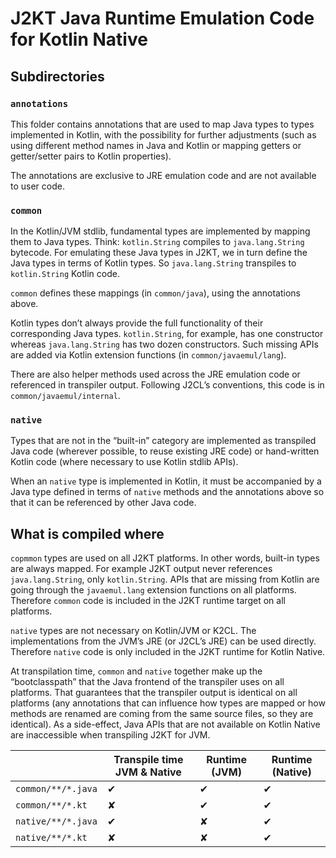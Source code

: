 # J2KT Java Runtime Emulation Code for Kotlin Native

## Subdirectories

### `annotations`

This folder contains annotations that are used to map Java types to types
implemented in Kotlin, with the possibility for further adjustments (such as
using different method names in Java and Kotlin or mapping getters or
getter/setter pairs to Kotlin properties).

The annotations are exclusive to JRE emulation code and are not available to
user code.

### `common`

In the Kotlin/JVM stdlib, fundamental types are implemented by mapping them to
Java types. Think: `kotlin.String` compiles to `java.lang.String` bytecode. For
emulating these Java types in J2KT, we in turn define the Java types in terms of
Kotlin types. So `java.lang.String` transpiles to `kotlin.String` Kotlin code.

`common` defines these mappings (in `common/java`), using the annotations above.

Kotlin types don’t always provide the full functionality of their corresponding
Java types. `kotlin.String`, for example, has one constructor whereas
`java.lang.String` has two dozen constructors. Such missing APIs are added via
Kotlin extension functions (in `common/javaemul/lang`).

There are also helper methods used across the JRE emulation code or referenced
in transpiler output. Following J2CL’s conventions, this code is in
`common/javaemul/internal`.

### `native`

Types that are not in the “built-in” category are implemented as transpiled Java
code (wherever possible, to reuse existing JRE code) or hand-written Kotlin code
(where necessary to use Kotlin stdlib APIs).

When an `native` type is implemented in Kotlin, it must be accompanied by a Java
type defined in terms of `native` methods and the annotations above so that it
can be referenced by other Java code.

## What is compiled where

`copmmon` types are used on all J2KT platforms. In other words, built-in types
are always mapped. For example J2KT output never references `java.lang.String`,
only `kotlin.String`. APIs that are missing from Kotlin are going through the
`javaemul.lang` extension functions on all platforms. Therefore `common` code
is included in the J2KT runtime target on all platforms.

`native` types are not necessary on Kotlin/JVM or K2CL. The implementations from
the JVM’s JRE (or J2CL’s JRE) can be used directly. Therefore `native` code is
only included in the J2KT runtime for Kotlin Native.

At transpilation time, `common` and `native` together make up the
“bootclasspath” that the Java frontend of the transpiler uses on all platforms.
That guarantees that the transpiler output is identical on all platforms (any
annotations that can influence how types are mapped or how methods are renamed
are coming from the same source files, so they are identical). As a side-effect,
Java APIs that are not available on Kotlin Native are inaccessible when
transpiling J2KT for JVM.


|                    | Transpile time JVM & Native | Runtime (JVM) | Runtime (Native) |
|--------------------|-----------------------------|---------------|------------------|
| `common/**/*.java` | ✔                           | ✔             | ✔                |
| `common/**/*.kt`   | ✘                           | ✔             | ✔                |
| `native/**/*.java` | ✔                           | ✘             | ✔                |
| `native/**/*.kt`   | ✘                           | ✘             | ✔                |
